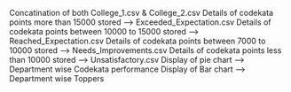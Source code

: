 Concatination of both College_1.csv  &  College_2.csv
Details of codekata points more than 15000 stored --> Exceeded_Expectation.csv
Details of codekata points between 10000 to 15000 stored --> Reached_Expectation.csv
Details of codekata points between 7000 to 10000 stored --> Needs_Improvements.csv
Details of codekata points less than 10000  stored --> Unsatisfactory.csv
Display of pie chart --> Department wise Codekata performance
Display of Bar chart --> Department wise Toppers
